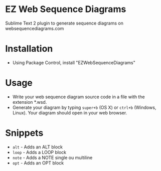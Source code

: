 EZ Web Sequence Diagrams
=====================

Sublime Text 2 plugin to generate sequence diagrams on websequencediagrams.com

Installation
============

* Using Package Control, install "EZWebSequenceDiagrams"

Usage
=====

* Write your web sequence diagram source code in a file with the extension *.wsd.
* Generate your diagram by typing `super+b` (OS X) or `ctrl+b` (Windows, Linux). Your diagram should open in your web browser.

Snippets
========

* `alt`  - Adds an ALT block
* `loop` - Adds a LOOP block
* `note` - Adds a NOTE single ou multiline
* `opt`  - Adds an OPT block

